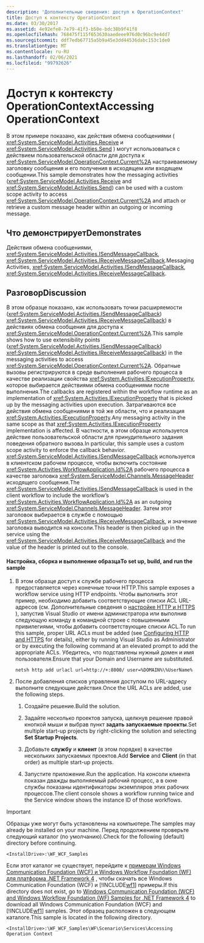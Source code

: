 ```yaml
---
description: 'Дополнительные сведения: доступ к OperationContext'
title: Доступ к контексту OperationContext
ms.date: 03/30/2017
ms.assetid: 4e92efe8-7e79-41f3-b50e-bdc38b9f41f8
ms.openlocfilehash: 768475f115f653630aaedeee976d0c96bc9e4dd7
ms.sourcegitcommit: ddf7edb67715a5b9a45e3dd44536dabc153c1de0
ms.translationtype: MT
ms.contentlocale: ru-RU
ms.lasthandoff: 02/06/2021
ms.locfileid: "99792626"
---
```

# <a name="accessing-operationcontext"></a><span data-ttu-id="3ab7e-103">Доступ к контексту OperationContext</span><span class="sxs-lookup"><span data-stu-id="3ab7e-103">Accessing OperationContext</span></span>

<span data-ttu-id="3ab7e-104">В этом примере показано, как действия обмена сообщениями ( <xref:System.ServiceModel.Activities.Receive> и <xref:System.ServiceModel.Activities.Send> ) могут использоваться с действием пользовательской области для доступа к <xref:System.ServiceModel.OperationContext.Current%2A> настраиваемому заголовку сообщения и его получения в исходящем или входящем сообщении.</span><span class="sxs-lookup"><span data-stu-id="3ab7e-104">This sample demonstrates how the messaging activities (<xref:System.ServiceModel.Activities.Receive> and <xref:System.ServiceModel.Activities.Send>) can be used with a custom scope activity to access <xref:System.ServiceModel.OperationContext.Current%2A> and attach or retrieve a custom message header within an outgoing or incoming message.</span></span>  
  
## <a name="demonstrates"></a><span data-ttu-id="3ab7e-105">Что демонстрирует</span><span class="sxs-lookup"><span data-stu-id="3ab7e-105">Demonstrates</span></span>  

 <span data-ttu-id="3ab7e-106">Действия обмена сообщениями, <xref:System.ServiceModel.Activities.ISendMessageCallback>, <xref:System.ServiceModel.Activities.IReceiveMessageCallback>.</span><span class="sxs-lookup"><span data-stu-id="3ab7e-106">Messaging Activities, <xref:System.ServiceModel.Activities.ISendMessageCallback>, <xref:System.ServiceModel.Activities.IReceiveMessageCallback>.</span></span>  
  
## <a name="discussion"></a><span data-ttu-id="3ab7e-107">Разговор</span><span class="sxs-lookup"><span data-stu-id="3ab7e-107">Discussion</span></span>  

 <span data-ttu-id="3ab7e-108">В этом образце показано, как использовать точки расширяемости (<xref:System.ServiceModel.Activities.ISendMessageCallback>) <xref:System.ServiceModel.Activities.IReceiveMessageCallback>) в действиях обмена сообщения для доступа к <xref:System.ServiceModel.OperationContext.Current%2A>.</span><span class="sxs-lookup"><span data-stu-id="3ab7e-108">This sample shows how to use extensibility points (<xref:System.ServiceModel.Activities.ISendMessageCallback>) <xref:System.ServiceModel.Activities.IReceiveMessageCallback>) in the messaging activities to access <xref:System.ServiceModel.OperationContext.Current%2A>.</span></span> <span data-ttu-id="3ab7e-109">Обратные вызовы регистрируются в среде выполнения рабочего процесса в качестве реализации свойства <xref:System.Activities.IExecutionProperty>, которое выбирается действиями обмена сообщениями после выполнения.</span><span class="sxs-lookup"><span data-stu-id="3ab7e-109">The callbacks are registered within the workflow runtime as an implementation of <xref:System.Activities.IExecutionProperty> that is picked up by the messaging activities upon execution.</span></span> <span data-ttu-id="3ab7e-110">Затрагиваются все действия обмена сообщениями в той же области, что и реализация <xref:System.Activities.IExecutionProperty>.</span><span class="sxs-lookup"><span data-stu-id="3ab7e-110">Any messaging activity in the same scope as that <xref:System.Activities.IExecutionProperty> implementation is affected.</span></span> <span data-ttu-id="3ab7e-111">В частности, в этом образце используется действие пользовательской области для принудительного задания поведения обратного вызова.</span><span class="sxs-lookup"><span data-stu-id="3ab7e-111">In particular, this sample uses a custom scope activity to enforce the callback behavior.</span></span> <span data-ttu-id="3ab7e-112"><xref:System.ServiceModel.Activities.ISendMessageCallback> используется в клиентском рабочем процессе, чтобы включить состояние <xref:System.Activities.WorkflowApplication.Id%2A> рабочего процесса в качестве заголовка <xref:System.ServiceModel.Channels.MessageHeader> исходящего сообщения.</span><span class="sxs-lookup"><span data-stu-id="3ab7e-112">The <xref:System.ServiceModel.Activities.ISendMessageCallback> is used in the client workflow to include the workflow’s <xref:System.Activities.WorkflowApplication.Id%2A> as an outgoing <xref:System.ServiceModel.Channels.MessageHeader>.</span></span> <span data-ttu-id="3ab7e-113">Затем этот заголовок выбирается в службе с помощью <xref:System.ServiceModel.Activities.IReceiveMessageCallback>, и значение заголовка выводится на консоли.</span><span class="sxs-lookup"><span data-stu-id="3ab7e-113">This header is then picked up in the service using the <xref:System.ServiceModel.Activities.IReceiveMessageCallback> and the value of the header is printed out to the console.</span></span>  
  
#### <a name="to-set-up-build-and-run-the-sample"></a><span data-ttu-id="3ab7e-114">Настройка, сборка и выполнение образца</span><span class="sxs-lookup"><span data-stu-id="3ab7e-114">To set up, build, and run the sample</span></span>  
  
1. <span data-ttu-id="3ab7e-115">В этом образце доступ к службе рабочего процесса предоставляется через конечные точки HTTP.</span><span class="sxs-lookup"><span data-stu-id="3ab7e-115">This sample exposes a workflow service using HTTP endpoints.</span></span> <span data-ttu-id="3ab7e-116">Чтобы выполнить этот пример, необходимо добавить соответствующие списки ACL URL-адресов (см. Дополнительные сведения о [настройке HTTP и HTTPS](../../wcf/feature-details/configuring-http-and-https.md) ), запустив Visual Studio от имени администратора или выполнив следующую команду в командной строке с повышенными привилегиями, чтобы добавить соответствующие списки ACL.</span><span class="sxs-lookup"><span data-stu-id="3ab7e-116">To run this sample, proper URL ACLs must be added (see [Configuring HTTP and HTTPS](../../wcf/feature-details/configuring-http-and-https.md) for details), either by running Visual Studio as Administrator or by executing the following command at an elevated prompt to add the appropriate ACLs.</span></span> <span data-ttu-id="3ab7e-117">Убедитесь, что подставлены нужный домен и имя пользователя.</span><span class="sxs-lookup"><span data-stu-id="3ab7e-117">Ensure that your Domain and Username are substituted.</span></span>  
  
    ```console  
    netsh http add urlacl url=http://+:8000/ user=%DOMAIN%\%UserName%  
    ```  
  
2. <span data-ttu-id="3ab7e-118">После добавления списков управления доступом по URL-адресу выполните следующие действия.</span><span class="sxs-lookup"><span data-stu-id="3ab7e-118">Once the URL ACLs are added, use the following steps.</span></span>  
  
    1. <span data-ttu-id="3ab7e-119">Создайте решение.</span><span class="sxs-lookup"><span data-stu-id="3ab7e-119">Build the solution.</span></span>  
  
    2. <span data-ttu-id="3ab7e-120">Задайте несколько проектов запуска, щелкнув решение правой кнопкой мыши и выбрав пункт **задать запускаемые проекты**.</span><span class="sxs-lookup"><span data-stu-id="3ab7e-120">Set multiple start-up projects by right-clicking the solution and selecting **Set Startup Projects**.</span></span>  
  
    3. <span data-ttu-id="3ab7e-121">Добавьте **службу** и **клиент** (в этом порядке) в качестве нескольких запускаемых проектов.</span><span class="sxs-lookup"><span data-stu-id="3ab7e-121">Add **Service** and **Client** (in that order) as multiple start-up projects.</span></span>  
  
    4. <span data-ttu-id="3ab7e-122">Запустите приложение.</span><span class="sxs-lookup"><span data-stu-id="3ab7e-122">Run the application.</span></span> <span data-ttu-id="3ab7e-123">На консоли клиента показан дважды выполняемый рабочий процесс, а в окне службы показаны идентификаторы экземпляров этих рабочих процессов.</span><span class="sxs-lookup"><span data-stu-id="3ab7e-123">The client console shows a workflow running twice and the Service window shows the instance ID of those workflows.</span></span>  
  
> [!IMPORTANT]
> <span data-ttu-id="3ab7e-124">Образцы уже могут быть установлены на компьютере.</span><span class="sxs-lookup"><span data-stu-id="3ab7e-124">The samples may already be installed on your machine.</span></span> <span data-ttu-id="3ab7e-125">Перед продолжением проверьте следующий каталог (по умолчанию).</span><span class="sxs-lookup"><span data-stu-id="3ab7e-125">Check for the following (default) directory before continuing.</span></span>  
>
> `<InstallDrive>:\WF_WCF_Samples`  
>
> <span data-ttu-id="3ab7e-126">Если этот каталог не существует, перейдите к [примерам Windows Communication Foundation (WCF) и Windows Workflow Foundation (WF) для платформа .NET Framework 4](https://www.microsoft.com/download/details.aspx?id=21459) , чтобы скачать все Windows Communication Foundation (WCF) и [!INCLUDE[wf1](../../../../includes/wf1-md.md)] примеры.</span><span class="sxs-lookup"><span data-stu-id="3ab7e-126">If this directory does not exist, go to [Windows Communication Foundation (WCF) and Windows Workflow Foundation (WF) Samples for .NET Framework 4](https://www.microsoft.com/download/details.aspx?id=21459) to download all Windows Communication Foundation (WCF) and [!INCLUDE[wf1](../../../../includes/wf1-md.md)] samples.</span></span> <span data-ttu-id="3ab7e-127">Этот образец расположен в следующем каталоге.</span><span class="sxs-lookup"><span data-stu-id="3ab7e-127">This sample is located in the following directory.</span></span>  
>
> `<InstallDrive>:\WF_WCF_Samples\WF\Scenario\Services\Accessing Operation Context`
